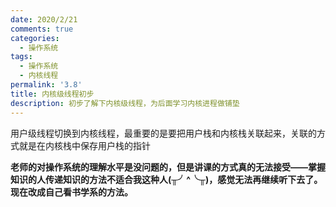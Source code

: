 ```yaml
---
date: 2020/2/21
comments: true
categories:
  - 操作系统
tags:
  - 操作系统
  - 内核线程
permalink: '3.8'
title: 内核级线程初步
description: 初步了解下内核级线程，为后面学习内核进程做铺垫
---
```


用户级线程切换到内核线程，最重要的是要把用户栈和内核栈关联起来，关联的方式就是在内核栈中保存用户栈的指针  

**老师的对操作系统的理解水平是没问题的，但是讲课的方式真的无法接受——掌握知识的人传递知识的方法不适合我这种人(╥╯^╰╥)，感觉无法再继续听下去了。现在改成自己看书学系的方法。**
